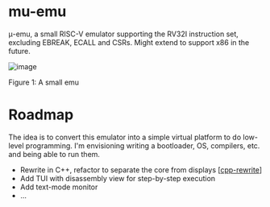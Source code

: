 # mu-emu
μ-emu, a small RISC-V emulator supporting the RV32I instruction set, excluding EBREAK, ECALL and CSRs. Might extend to support x86 in the future.

![image](https://github.com/marcorentap/mu-emu/assets/17574533/659760b0-febc-4adb-91df-2cd88607972b)

Figure 1: A small emu

# Roadmap
The idea is to convert this emulator into a simple virtual platform to do low-level programming. I'm envisioning writing a bootloader, OS, compilers, etc. and being able to run them.
- Rewrite in C++, refactor to separate the core from displays [[cpp-rewrite](https://github.com/marcorentap/mu-emu/tree/cpp-rewrite)]
- Add TUI with disassembly view for step-by-step execution
- Add text-mode monitor
- ...
